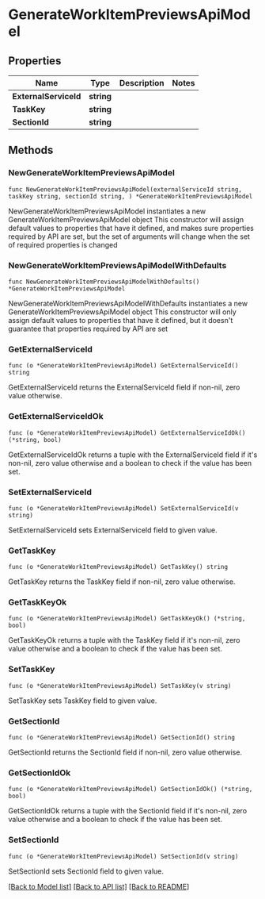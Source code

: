 # GenerateWorkItemPreviewsApiModel

## Properties

Name | Type | Description | Notes
------------ | ------------- | ------------- | -------------
**ExternalServiceId** | **string** |  | 
**TaskKey** | **string** |  | 
**SectionId** | **string** |  | 

## Methods

### NewGenerateWorkItemPreviewsApiModel

`func NewGenerateWorkItemPreviewsApiModel(externalServiceId string, taskKey string, sectionId string, ) *GenerateWorkItemPreviewsApiModel`

NewGenerateWorkItemPreviewsApiModel instantiates a new GenerateWorkItemPreviewsApiModel object
This constructor will assign default values to properties that have it defined,
and makes sure properties required by API are set, but the set of arguments
will change when the set of required properties is changed

### NewGenerateWorkItemPreviewsApiModelWithDefaults

`func NewGenerateWorkItemPreviewsApiModelWithDefaults() *GenerateWorkItemPreviewsApiModel`

NewGenerateWorkItemPreviewsApiModelWithDefaults instantiates a new GenerateWorkItemPreviewsApiModel object
This constructor will only assign default values to properties that have it defined,
but it doesn't guarantee that properties required by API are set

### GetExternalServiceId

`func (o *GenerateWorkItemPreviewsApiModel) GetExternalServiceId() string`

GetExternalServiceId returns the ExternalServiceId field if non-nil, zero value otherwise.

### GetExternalServiceIdOk

`func (o *GenerateWorkItemPreviewsApiModel) GetExternalServiceIdOk() (*string, bool)`

GetExternalServiceIdOk returns a tuple with the ExternalServiceId field if it's non-nil, zero value otherwise
and a boolean to check if the value has been set.

### SetExternalServiceId

`func (o *GenerateWorkItemPreviewsApiModel) SetExternalServiceId(v string)`

SetExternalServiceId sets ExternalServiceId field to given value.


### GetTaskKey

`func (o *GenerateWorkItemPreviewsApiModel) GetTaskKey() string`

GetTaskKey returns the TaskKey field if non-nil, zero value otherwise.

### GetTaskKeyOk

`func (o *GenerateWorkItemPreviewsApiModel) GetTaskKeyOk() (*string, bool)`

GetTaskKeyOk returns a tuple with the TaskKey field if it's non-nil, zero value otherwise
and a boolean to check if the value has been set.

### SetTaskKey

`func (o *GenerateWorkItemPreviewsApiModel) SetTaskKey(v string)`

SetTaskKey sets TaskKey field to given value.


### GetSectionId

`func (o *GenerateWorkItemPreviewsApiModel) GetSectionId() string`

GetSectionId returns the SectionId field if non-nil, zero value otherwise.

### GetSectionIdOk

`func (o *GenerateWorkItemPreviewsApiModel) GetSectionIdOk() (*string, bool)`

GetSectionIdOk returns a tuple with the SectionId field if it's non-nil, zero value otherwise
and a boolean to check if the value has been set.

### SetSectionId

`func (o *GenerateWorkItemPreviewsApiModel) SetSectionId(v string)`

SetSectionId sets SectionId field to given value.



[[Back to Model list]](../README.md#documentation-for-models) [[Back to API list]](../README.md#documentation-for-api-endpoints) [[Back to README]](../README.md)


